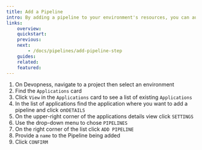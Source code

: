 ```yaml
---
title: Add a Pipeline
intro: By adding a pipeline to your environment's resources, you can automate their deployment by using customized pipeline steps.
links:
    overview:
    quickstart:
    previous:
    next:
        - /docs/pipelines/add-pipeline-step
    guides:
    related:
    featured:
---
```



1. On Devopness, navigate to a project then select an environment
1. Find the `Applications` card
1. Click `View` in the `Applications` card to see a list of existing `Applications`
4. In the list of applications find the application where you want to add a pipeline and click on`DETAILS`
5. On the upper-right corner of the applications details view click `SETTINGS`
1. Use the drop-down menu to chose `PIPELINES`
1. On the right corner of the list click `ADD PIPELINE`
1. Provide a `name` to the Pipeline being added
1. Click `CONFIRM`
